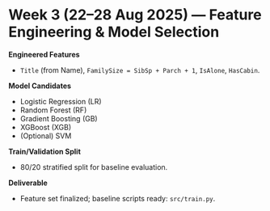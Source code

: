# Week 3 (22–28 Aug 2025) — Feature Engineering & Model Selection

**Engineered Features**
- `Title` (from Name), `FamilySize = SibSp + Parch + 1`, `IsAlone`, `HasCabin`.

**Model Candidates**
- Logistic Regression (LR)
- Random Forest (RF)
- Gradient Boosting (GB)
- XGBoost (XGB)
- (Optional) SVM

**Train/Validation Split**
- 80/20 stratified split for baseline evaluation.

**Deliverable**
- Feature set finalized; baseline scripts ready: `src/train.py`.
